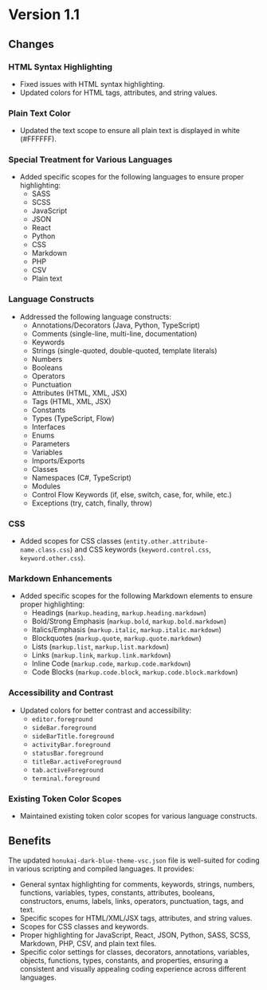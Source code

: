 # Version 1.1

## Changes

### HTML Syntax Highlighting
- Fixed issues with HTML syntax highlighting.
- Updated colors for HTML tags, attributes, and string values.

### Plain Text Color
- Updated the text scope to ensure all plain text is displayed in white (#FFFFFF).

### Special Treatment for Various Languages
- Added specific scopes for the following languages to ensure proper highlighting:
  - SASS
  - SCSS
  - JavaScript
  - JSON
  - React
  - Python
  - CSS
  - Markdown
  - PHP
  - CSV
  - Plain text

### Language Constructs
- Addressed the following language constructs:
  - Annotations/Decorators (Java, Python, TypeScript)
  - Comments (single-line, multi-line, documentation)
  - Keywords
  - Strings (single-quoted, double-quoted, template literals)
  - Numbers
  - Booleans
  - Operators
  - Punctuation
  - Attributes (HTML, XML, JSX)
  - Tags (HTML, XML, JSX)
  - Constants
  - Types (TypeScript, Flow)
  - Interfaces
  - Enums
  - Parameters
  - Variables
  - Imports/Exports
  - Classes
  - Namespaces (C#, TypeScript)
  - Modules
  - Control Flow Keywords (if, else, switch, case, for, while, etc.)
  - Exceptions (try, catch, finally, throw)

### CSS
- Added scopes for CSS classes (`entity.other.attribute-name.class.css`) and CSS keywords (`keyword.control.css`, `keyword.other.css`).

### Markdown Enhancements
- Added specific scopes for the following Markdown elements to ensure proper highlighting:
  - Headings (`markup.heading`, `markup.heading.markdown`)
  - Bold/Strong Emphasis (`markup.bold`, `markup.bold.markdown`)
  - Italics/Emphasis (`markup.italic`, `markup.italic.markdown`)
  - Blockquotes (`markup.quote`, `markup.quote.markdown`)
  - Lists (`markup.list`, `markup.list.markdown`)
  - Links (`markup.link`, `markup.link.markdown`)
  - Inline Code (`markup.code`, `markup.code.markdown`)
  - Code Blocks (`markup.code.block`, `markup.code.block.markdown`)

### Accessibility and Contrast
- Updated colors for better contrast and accessibility:
  - `editor.foreground`
  - `sideBar.foreground`
  - `sideBarTitle.foreground`
  - `activityBar.foreground`
  - `statusBar.foreground`
  - `titleBar.activeForeground`
  - `tab.activeForeground`
  - `terminal.foreground`

### Existing Token Color Scopes
- Maintained existing token color scopes for various language constructs.

## Benefits
The updated `honukai-dark-blue-theme-vsc.json` file is well-suited for coding in various scripting and compiled languages. It provides:

- General syntax highlighting for comments, keywords, strings, numbers, functions, variables, types, constants, attributes, booleans, constructors, enums, labels, links, operators, punctuation, tags, and text.
- Specific scopes for HTML/XML/JSX tags, attributes, and string values.
- Scopes for CSS classes and keywords.
- Proper highlighting for JavaScript, React, JSON, Python, SASS, SCSS, Markdown, PHP, CSV, and plain text files.
- Specific color settings for classes, decorators, annotations, variables, objects, functions, types, constants, and properties, ensuring a consistent and visually appealing coding experience across different languages.